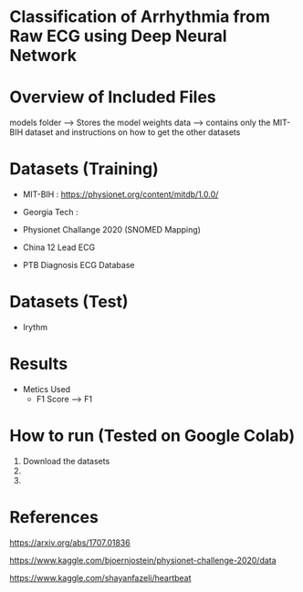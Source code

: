 # Classification of Arrhythmia from Raw ECG using Deep Neural Network

# Overview of Included Files

models folder --> Stores the model weights
data --> contains only the MIT-BIH dataset and instructions on how to get the other datasets


# Datasets (Training)
  - MIT-BIH : https://physionet.org/content/mitdb/1.0.0/
  
  - Georgia Tech : 
  
  - Physionet Challange 2020 (SNOMED Mapping)
  
  - China 12 Lead ECG

  - PTB Diagnosis ECG Database

# Datasets (Test)
- Irythm 

# Results
  - Metics Used
    - F1 Score --> F1 

# How to run (Tested on Google Colab)

1. Download the datasets
2. 
3. 


# References


https://arxiv.org/abs/1707.01836

https://www.kaggle.com/bjoernjostein/physionet-challenge-2020/data

https://www.kaggle.com/shayanfazeli/heartbeat
